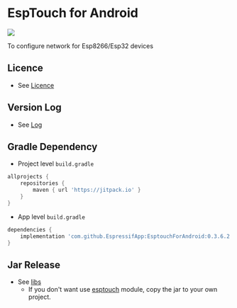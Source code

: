 # EspTouch for Android

[![](https://jitpack.io/v/EspressifApp/EsptouchForAndroid.svg)](https://jitpack.io/#EspressifApp/EsptouchForAndroid)

To configure network for Esp8266/Esp32 devices

## Licence
- See [Licence](ESPRESSIF_MIT_LICENSE_V1.LICENSE)

## Version Log
- See [Log](Log.md)

## Gradle Dependency 

- Project level `build.gradle`

```gradle
allprojects {
    repositories {
        maven { url 'https://jitpack.io' }
    }
}
```

- App level `build.gradle`

```gradle
dependencies {
    implementation 'com.github.EspressifApp:EsptouchForAndroid:0.3.6.2'
}
```


## Jar Release
- See [libs](releases/libs)  
    - If you don't want use [esptouch](esptouch) module, copy the jar to your own project.